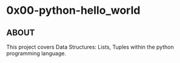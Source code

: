 # 0x00-python-hello_world

## ABOUT

This project covers Data Structures: Lists, Tuples within the python programming language.